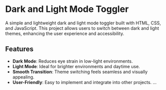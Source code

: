 # Dark and Light Mode Toggler  

A simple and lightweight dark and light mode toggler built with HTML, CSS, and JavaScript. This project allows users to switch between dark and light themes, enhancing the user experience and accessibility.  

## Features  
- **Dark Mode**: Reduces eye strain in low-light environments.  
- **Light Mode**: Ideal for brighter environments and daytime use.  
- **Smooth Transition**: Theme switching feels seamless and visually appealing.  
- **User-Friendly**: Easy to implement and integrate into other projects. 
... 
